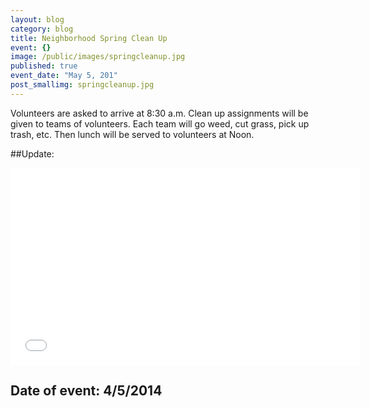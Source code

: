 ```yaml
---
layout: blog
category: blog
title: Neighborhood Spring Clean Up
event: {}
image: /public/images/springcleanup.jpg
published: true
event_date: "May 5, 201"
post_smallimg: springcleanup.jpg
---
```


Volunteers are asked to arrive at 8:30 a.m. Clean up assignments will be given to teams of volunteers. Each team will go weed, cut grass, pick up trash, etc. Then lunch will be served to volunteers at Noon.

##Update:
<iframe width="560" height="315" src="//www.youtube.com/embed/xaFgJ3hfJ5g" frameborder="0" allowfullscreen></iframe>

## Date of event: 4/5/2014
